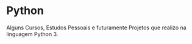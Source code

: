 # Python

Alguns Cursos, Estudos Pessoais e futuramente Projetos que realizo na linguagem Python 3.
